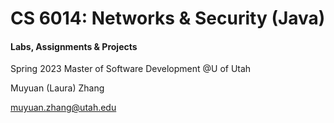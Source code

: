 # CS 6014: Networks & Security (Java)

#### Labs, Assignments & Projects

Spring 2023 Master of Software Development @U of Utah

Muyuan (Laura) Zhang

muyuan.zhang@utah.edu
